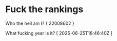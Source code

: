 # Fuck the rankings

Who the hell am I?
{ 22008602 }

What fucking year is it?
[ 2025-06-25T18:46:40Z ]

